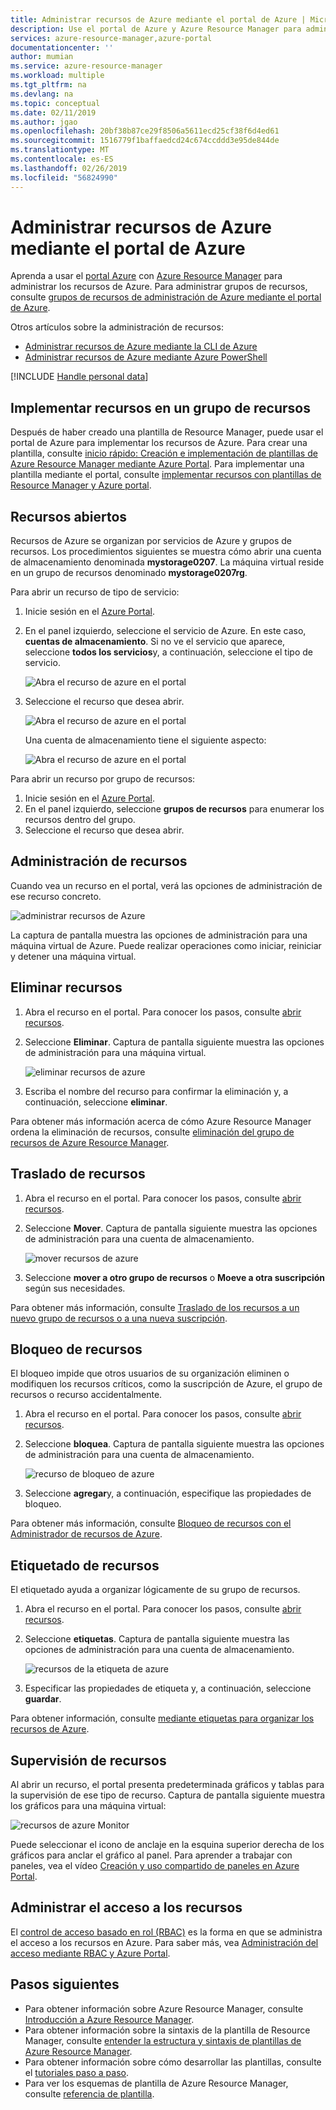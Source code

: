 ```yaml
---
title: Administrar recursos de Azure mediante el portal de Azure | Microsoft Docs
description: Use el portal de Azure y Azure Resource Manager para administrar los recursos.
services: azure-resource-manager,azure-portal
documentationcenter: ''
author: mumian
ms.service: azure-resource-manager
ms.workload: multiple
ms.tgt_pltfrm: na
ms.devlang: na
ms.topic: conceptual
ms.date: 02/11/2019
ms.author: jgao
ms.openlocfilehash: 20bf38b87ce29f8506a5611ecd25cf38f6d4ed61
ms.sourcegitcommit: 1516779f1baffaedcd24c674ccddd3e95de844de
ms.translationtype: MT
ms.contentlocale: es-ES
ms.lasthandoff: 02/26/2019
ms.locfileid: "56824990"
---
```

# <a name="manage-azure-resources-by-using-the-azure-portal"></a>Administrar recursos de Azure mediante el portal de Azure

Aprenda a usar el [portal Azure](https://portal.azure.com) con [Azure Resource Manager](resource-group-overview.md) para administrar los recursos de Azure. Para administrar grupos de recursos, consulte [grupos de recursos de administración de Azure mediante el portal de Azure](./manage-resource-groups-portal.md).

Otros artículos sobre la administración de recursos:

- [Administrar recursos de Azure mediante la CLI de Azure](./manage-resources-cli.md)
- [Administrar recursos de Azure mediante Azure PowerShell](./manage-resources-powershell.md)

[!INCLUDE [Handle personal data](../../includes/gdpr-intro-sentence.md)]

## <a name="deploy-resources-to-a-resource-group"></a>Implementar recursos en un grupo de recursos

Después de haber creado una plantilla de Resource Manager, puede usar el portal de Azure para implementar los recursos de Azure. Para crear una plantilla, consulte [inicio rápido: Creación e implementación de plantillas de Azure Resource Manager mediante Azure Portal](./resource-manager-quickstart-create-templates-use-the-portal.md). Para implementar una plantilla mediante el portal, consulte [implementar recursos con plantillas de Resource Manager y Azure portal](resource-group-template-deploy-portal.md).

## <a name="open-resources"></a>Recursos abiertos

Recursos de Azure se organizan por servicios de Azure y grupos de recursos. Los procedimientos siguientes se muestra cómo abrir una cuenta de almacenamiento denominada **mystorage0207**. La máquina virtual reside en un grupo de recursos denominado **mystorage0207rg**.

Para abrir un recurso de tipo de servicio:

1. Inicie sesión en el [Azure Portal](https://portal.azure.com).
2. En el panel izquierdo, seleccione el servicio de Azure. En este caso, **cuentas de almacenamiento**.  Si no ve el servicio que aparece, seleccione **todos los servicios**y, a continuación, seleccione el tipo de servicio.

    ![Abra el recurso de azure en el portal](./media/manage-resources-portal/manage-azure-resources-portal-open-service.png)

3. Seleccione el recurso que desea abrir.

    ![Abra el recurso de azure en el portal](./media/manage-resources-portal/manage-azure-resources-portal-open-resource.png)

    Una cuenta de almacenamiento tiene el siguiente aspecto:

    ![Abra el recurso de azure en el portal](./media/manage-resources-portal/manage-azure-resources-portal-open-resource-storage.png)

Para abrir un recurso por grupo de recursos:

1. Inicie sesión en el [Azure Portal](https://portal.azure.com).
2. En el panel izquierdo, seleccione **grupos de recursos** para enumerar los recursos dentro del grupo.
3. Seleccione el recurso que desea abrir. 

## <a name="manage-resources"></a>Administración de recursos

Cuando vea un recurso en el portal, verá las opciones de administración de ese recurso concreto.

![administrar recursos de Azure](./media/manage-resources-portal/manage-azure-resources-portal-manage-resource.png)

La captura de pantalla muestra las opciones de administración para una máquina virtual de Azure. Puede realizar operaciones como iniciar, reiniciar y detener una máquina virtual.

## <a name="delete-resources"></a>Eliminar recursos

1. Abra el recurso en el portal. Para conocer los pasos, consulte [abrir recursos](#open-resources).
2. Seleccione **Eliminar**. Captura de pantalla siguiente muestra las opciones de administración para una máquina virtual.

    ![eliminar recursos de azure](./media/manage-resources-portal/manage-azure-resources-portal-delete-resource.png)
3. Escriba el nombre del recurso para confirmar la eliminación y, a continuación, seleccione **eliminar**.

Para obtener más información acerca de cómo Azure Resource Manager ordena la eliminación de recursos, consulte [eliminación del grupo de recursos de Azure Resource Manager](./resource-group-delete.md).

## <a name="move-resources"></a>Traslado de recursos

1. Abra el recurso en el portal. Para conocer los pasos, consulte [abrir recursos](#open-resources).
2. Seleccione **Mover**. Captura de pantalla siguiente muestra las opciones de administración para una cuenta de almacenamiento.

    ![mover recursos de azure](./media/manage-resources-portal/manage-azure-resources-portal-move-resource.png)
3. Seleccione **mover a otro grupo de recursos** o **Moeve a otra suscripción** según sus necesidades.

Para obtener más información, consulte [Traslado de los recursos a un nuevo grupo de recursos o a una nueva suscripción](resource-group-move-resources.md).

## <a name="lock-resources"></a>Bloqueo de recursos

El bloqueo impide que otros usuarios de su organización eliminen o modifiquen los recursos críticos, como la suscripción de Azure, el grupo de recursos o recurso accidentalmente. 

1. Abra el recurso en el portal. Para conocer los pasos, consulte [abrir recursos](#open-resources).
2. Seleccione **bloquea**. Captura de pantalla siguiente muestra las opciones de administración para una cuenta de almacenamiento.

    ![recurso de bloqueo de azure](./media/manage-resources-portal/manage-azure-resources-portal-lock-resource.png)
3. Seleccione **agregar**y, a continuación, especifique las propiedades de bloqueo.

Para obtener más información, consulte [Bloqueo de recursos con el Administrador de recursos de Azure](resource-group-lock-resources.md).

## <a name="tag-resources"></a>Etiquetado de recursos

El etiquetado ayuda a organizar lógicamente de su grupo de recursos. 

1. Abra el recurso en el portal. Para conocer los pasos, consulte [abrir recursos](#open-resources).
2. Seleccione **etiquetas**. Captura de pantalla siguiente muestra las opciones de administración para una cuenta de almacenamiento.

    ![recursos de la etiqueta de azure](./media/manage-resources-portal/manage-azure-resources-portal-tag-resource.png)
3. Especificar las propiedades de etiqueta y, a continuación, seleccione **guardar**.

Para obtener información, consulte [mediante etiquetas para organizar los recursos de Azure](./resource-group-using-tags.md#portal).

## <a name="monitor-resources"></a>Supervisión de recursos

Al abrir un recurso, el portal presenta predeterminada gráficos y tablas para la supervisión de ese tipo de recurso. Captura de pantalla siguiente muestra los gráficos para una máquina virtual:

![recursos de azure Monitor](./media/manage-resources-portal/manage-azure-resources-portal-monitor-resource.png)

Puede seleccionar el icono de anclaje en la esquina superior derecha de los gráficos para anclar el gráfico al panel. Para aprender a trabajar con paneles, vea el vídeo [Creación y uso compartido de paneles en Azure Portal](../azure-portal/azure-portal-dashboards.md).

## <a name="manage-access-to-resources"></a>Administrar el acceso a los recursos

El [control de acceso basado en rol (RBAC)](../role-based-access-control/overview.md) es la forma en que se administra el acceso a los recursos en Azure. Para saber más, vea [Administración del acceso mediante RBAC y Azure Portal](../role-based-access-control/role-assignments-portal.md).

## <a name="next-steps"></a>Pasos siguientes

- Para obtener información sobre Azure Resource Manager, consulte [Introducción a Azure Resource Manager](./resource-group-overview.md).
- Para obtener información sobre la sintaxis de la plantilla de Resource Manager, consulte [entender la estructura y sintaxis de plantillas de Azure Resource Manager](./resource-group-authoring-templates.md).
- Para obtener información sobre cómo desarrollar las plantillas, consulte el [tutoriales paso a paso](/azure/azure-resource-manager/).
- Para ver los esquemas de plantilla de Azure Resource Manager, consulte [referencia de plantilla](/azure/templates/).